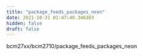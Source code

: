```yaml
---
title: "package_feeds_packages_neon"
date: 2021-10-31 01:47:40.346383
hidden: false
draft: false
---
```


bcm27xx/bcm2710/package_feeds_packages_neon

